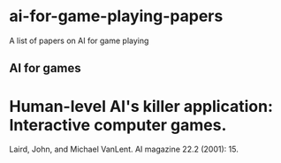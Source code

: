 # ai-for-game-playing-papers
A list of papers on AI for game playing

## AI for games

# Human-level AI's killer application: Interactive computer games.
Laird, John, and Michael VanLent. 
AI magazine 22.2 (2001): 15.
